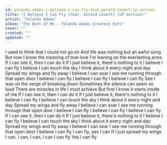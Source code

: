 ```yaml
---
id: yolanda-adams-i-believe-i-can-fly-feat-gerald-levert-lp-version
title: "I Believe I Can Fly [feat. Gerald Levert] (LP Version)"
artist: "Yolanda Adams"
album: "The Best of Me - Yolanda Adams Greatest Hits"
cover: ""
created: ""
updated: ""
---
```


I used to think that I could not go on
And life was nothing but an awful song
But now I know the meaning of true love
I'm leaning on the everlasting arms
If I can see it, then I can do it
If I just believe it, there's nothing to it
I believe I can fly
I believe I can touch the sky
I think about it every night and day
Spread my wings and fly away
I believe I can soar
I see me running through that open door
I believe I can fly
I believe I can fly
I believe I can fly
See I was on the verge of breaking down
Sometimes the silence can seem so loud
There are miracles in life I must achieve
But first I know it starts inside of me
If I can see it, then I can do it
If I just believe it, there's nothing to it
I believe I can fly
I believe I can touch the sky
I think about it every night and day
Spread my wings and fly away
I believe I can soar
I see me running through that open door
I believe I can fly
I believe I can fly
I believe I can fly
If I can see it, then I can do it
If I just believe it, there's nothing to it
I believe I can fly
I believe I can touch the sky
I think about it every night and day
Spread my wings and fly away
I believe I can soar
I see me running through that open door
I believe I can fly
I can fly, yes I can
If I just spread my wings
I can, I can, I can, I can
I can fly
Yes I can fly